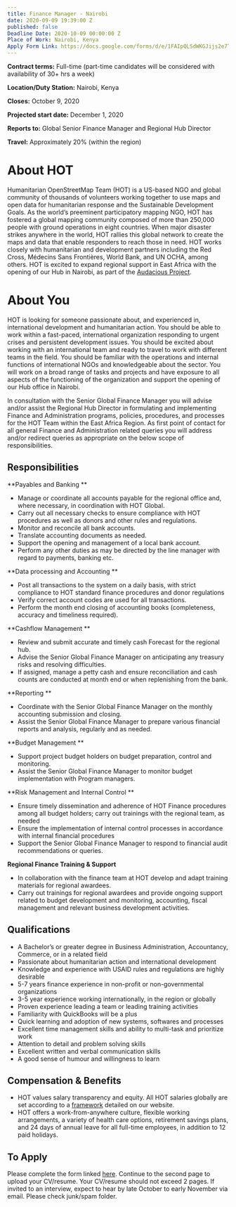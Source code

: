 ```yaml
---
title: Finance Manager - Nairobi
date: 2020-09-09 19:39:00 Z
published: false
Deadline Date: 2020-10-09 00:00:00 Z
Place of Work: Nairobi, Kenya
Apply Form Link: https://docs.google.com/forms/d/e/1FAIpQLSdWKGJijs2e7Tz3tiIHdccBlNd9rxOJtYsHUH46ycLDPR4rqQ/viewform?usp=sf_link
---
```


**Contract terms:** Full-time (part-time candidates will be considered with availability of 30+ hrs a week)

**Location/Duty Station:** Nairobi, Kenya

**Closes:** October 9, 2020 

**Projected start date:** December 1, 2020 

**Reports to:** Global Senior Finance Manager and Regional Hub Director

**Travel:** Approximately 20% (within the region)

# About HOT
Humanitarian OpenStreetMap Team (HOT) is a US-based NGO and global community of thousands of volunteers working together to use maps and open data for humanitarian response and the Sustainable Development Goals. As the world’s preeminent participatory mapping NGO, HOT has fostered a global mapping community composed of more than 250,000 people with ground operations in eight countries. When major disaster strikes anywhere in the world, HOT rallies this global network to create the maps and data that enable responders to reach those in need. HOT works closely with humanitarian and development partners including the Red Cross, Médecins Sans Frontières, World Bank, and UN OCHA, among others. HOT is excited to expand regional support in East Africa with the opening of our Hub in Nairobi, as part of the [Audacious Project](https://audaciousproject.org/ideas/2020/humanitarian-openstreetmap-team). 

# About You
HOT is looking for someone passionate about, and experienced in, international development and humanitarian action. You should be able to work within a fast-paced, international organization responding to urgent crises and persistent development issues. You should be excited about working with an international team and ready to travel to work with different teams in the field. You should be familiar with the operations and internal functions of international NGOs and knowledgeable about the sector. You will work on a broad range of tasks and projects and have exposure to all aspects of the functioning of the organization and support the opening of our Hub office in Nairobi. 

In consultation with the Senior Global Finance Manager you will advise and/or assist the Regional Hub Director in formulating and implementing Finance and Administration programs, policies, procedures, and processes for the HOT Team within the East Africa Region. As first point of contact for all general Finance and Administration related queries you will address and/or redirect queries as appropriate on the below scope of responsibilities. 

## Responsibilities

**Payables and Banking **
* Manage or coordinate all accounts payable for the regional office and, where necessary, in coordination with HOT Global. 
* Carry out all necessary checks to ensure compliance with HOT procedures as well as donors and other rules and regulations.  
* Monitor and reconcile all bank accounts.
* Translate accounting documents as needed.
* Support the opening and management of a local bank account. 
* Perform any other duties as may be directed by the line manager with regard to payments, banking etc. 
 
**Data processing and Accounting **
* Post all transactions to the system on a daily basis, with strict compliance to HOT standard finance procedures and donor regulations
* Verify correct account codes are used for all transactions.  
* Perform the month end closing of accounting books (completeness, accuracy and timeliness required).  
 
**Cashflow Management **
* Review and submit accurate and timely cash Forecast for the regional hub. 
* Advise the Senior Global Finance Manager on anticipating any treasury risks and resolving difficulties.
* If assigned, manage a petty cash and ensure reconciliation and cash counts are conducted at month end or when replenishing from the bank. 
 
**Reporting **
* Coordinate with the Senior Global Finance Manager on the monthly accounting submission and closing.
* Assist the Senior Global Finance Manager to prepare various financial reports and analysis, regularly and as needed. 
 
**Budget Management **
* Support project budget holders on budget preparation, control and monitoring.
* Assist the Senior Global Finance Manager to monitor budget implementation with Program managers. 
 
**Risk Management and Internal Control **
* Ensure timely dissemination and adherence of HOT Finance procedures among all budget holders; carry out trainings with the regional team, as needed
* Ensure the implementation of internal control processes in accordance with internal financial procedures
* Support the Senior Global Finance Manager to respond to financial audit recommendations or queries. 

**Regional Finance Training & Support**
* In collaboration with the finance team at HOT develop and adapt training materials for regional awardees. 
* Carry out trainings for regional awardees and provide ongoing support related to budget development and monitoring, accounting, fiscal management and relevant business development activities. 
 
## Qualifications 
* A Bachelor’s or greater degree in Business Administration, Accountancy, Commerce, or in a related field 
* Passionate about humanitarian action and international development 
* Knowledge and experience with USAID rules and regulations are highly desirable
* 5-7 years finance experience in non-profit or non-governmental organizations 
* 3-5 year experience working internationally, in the region or globally
* Proven experience leading a team or leading training activities
* Familiarity with QuickBooks will be a plus
* Quick learning and adoption of new systems, softwares and processes
* Excellent time management skills and ability to multi-task and prioritize work
* Attention to detail and problem solving skills
* Excellent written and verbal communication skills
* A good sense of humour and willingness to learn

## Compensation & Benefits
* HOT values salary transparency and equity. All HOT salaries globally are set according to a [framework](https://www.hotosm.org/salaries) detailed on our website.
* HOT offers a work-from-anywhere culture, flexible working arrangements, a variety of health care options, retirement savings plans, and 24 days of annual leave for all full-time employees, in addition to 12 paid holidays. 

## To Apply
Please complete the form linked [here](https://docs.google.com/forms/d/e/1FAIpQLSdWKGJijs2e7Tz3tiIHdccBlNd9rxOJtYsHUH46ycLDPR4rqQ/viewform?usp=sf_link). Continue to the second page to upload your CV/resume. Your CV/resume should not exceed 2 pages. If invited to an interview, expect to hear by late October to early November via email. Please check junk/spam folder.